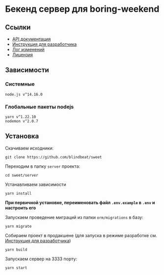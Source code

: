 # Бекенд сервер для boring-weekend

## Ссылки

- [API документация](./docs/API.md)
- [Инструкция для разработчика](./docs/CONTRIBUTING.md)
- [Лог изменений](./docs/CHANGELOG.md)
- [Лицензия](./LICENSE.md)

## Зависимости

### Системные

```
node.js v^14.16.0
```

### Глобальные пакеты nodejs

```
yarn v^1.22.10
nodemon v^2.0.7
```

## Установка

Скачиваем исходники:

```
git clone https://github.com/blindbeat/sweet
```

Переходим в папку `server` проекта:

```
cd sweet/server
```

Устанавливаем зависимости

```
yarn install
```

**При первичной установке, переименовать файл `.env.example` в `.env` и настроить его**

Запускаем проведение миграций из папки `orm/migrations` в базу:

```
yarn migrate
```

Собираем проект в продакшене (для запуска в режиме разработке см. [Инструкция для разработчика](./docs/CONTRIBUTING.md#сборка-и-запуск))

```
yarn build
```

Запускаем сервер на 3333 порту:

```
yarn start
```

